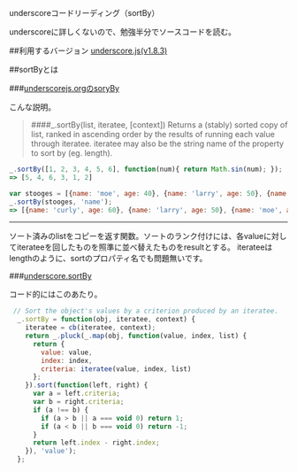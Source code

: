 underscoreコードリーディング（sortBy）


underscoreに詳しくないので、勉強半分でソースコードを読む。


##利用するバージョン
[underscore.js(v1.8.3)](https://github.com/jashkenas/underscore/tree/1.8.3)


##sortByとは


###[underscorejs.orgのsoryBy](http://underscorejs.org/#sortBy)

こんな説明。
>####_.sortBy(list, iteratee, [context]) 
Returns a (stably) sorted copy of list, ranked in ascending order by the results of running each value through iteratee.
>iteratee may also be the string name of the property to sort by (eg. length).


```javascript
_.sortBy([1, 2, 3, 4, 5, 6], function(num){ return Math.sin(num); });
=> [5, 4, 6, 3, 1, 2]

var stooges = [{name: 'moe', age: 40}, {name: 'larry', age: 50}, {name: 'curly', age: 60}];
_.sortBy(stooges, 'name');
=> [{name: 'curly', age: 60}, {name: 'larry', age: 50}, {name: 'moe', age: 40}];
```

------------- 

ソート済みのlistをコピーを返す関数。ソートのランク付けには、各valueに対してiterateeを回したものを照準に並べ替えたものをresultとする。
iterateeはlengthのように、sortのプロパティ名でも問題無いです。

###[underscore.sortBy](https://github.com/jashkenas/underscore/blob/1.8.3/underscore.js#L374)

コード的にはこのあたり。

```javascript
 // Sort the object's values by a criterion produced by an iteratee.
  _.sortBy = function(obj, iteratee, context) {
    iteratee = cb(iteratee, context);
    return _.pluck(_.map(obj, function(value, index, list) {
      return {
        value: value,
        index: index,
        criteria: iteratee(value, index, list)
      };
    }).sort(function(left, right) {
      var a = left.criteria;
      var b = right.criteria;
      if (a !== b) {
        if (a > b || a === void 0) return 1;
        if (a < b || b === void 0) return -1;
      }
      return left.index - right.index;
    }), 'value');
  };
```



